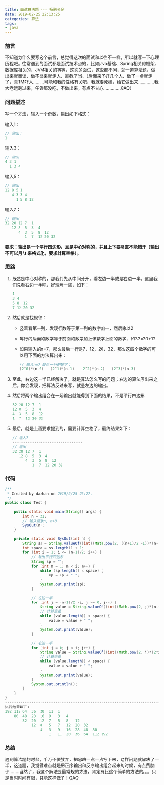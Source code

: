 ```yaml
---
title: 面试算法题 --- 畅融金服
date: 2019-02-25 22:13:25
categories: 算法
tags:
- java
---
```


### 前言

不知道为什么要写这个前言，总觉得这次的面试和以往不一样，所以就写一下心理历程吧。往常遇到的面试都是面试技术点的，比如java基础、Spring相关的框架、数据库相关的、JVM相关的等等，这次的面试，这些都不问，就一道算法题，做出来就面谈，做不出来就走人，直截了当。（后面来了好几个人，做了一会就走了，真TM吓人.........可能和我的性格有关吧，我就要死磕，给它做出来.............我大老远跑过来，午饭都没吃，不做出来，有点不甘心..............QAQ）

### 问题描述

写一个方法，输入一个奇数，输出如下格式：

输入1：

```java
// 输出：
1
```

输入3：

```java
// 输出
4 3 1
  1 3 4  
```

输入5：

```java
// 输出
12 8 5 1
   4 3 3 4
     1 5 8 12
```

输入7：

```java
// 输出
32 20 12 7  1
   12 8  5  3  4
      4  3  5  8  12
         1  7  12 20 32
```

**要求：输出是一个平行四边形，且是中心对称的，并且上下要竖直不能错开（输出不可以用 \t 来格式化，要求计算空格）。**
<!--more-->
### 思路

1. 既然是中心对称的，那我们先从中间分开，看左边一半或是右边一半，这里我们先看右边一半吧，好理解一些，如下：

   ```java
   1
   3 4
   5 8  12
   7 12 20 32
   ```

2. 然后就是找规律：

   - 竖着看第一列，发现行数等于第一列的数字加一，然后除以2

   - 每行的后面的数字等于前面的数字加上该数字上面的数字，如32=20+12

   - 如果输入的n=7，那么最后一行是7，12，20，32，那么这四个数字的可以用下面的方法算出来：

     ```java
     // 输入n=7,最后一行的数字：
     (2^0)*(n-0)   (2^1)*(n-1)   (2^2)*(n-2)   (2^3)*(n-3)
     ```

3. 至此，右边这一半已经解决了，就是算法怎么写的问题；右边的算法写出来之后，你会发现，把算法反过来写，就是左边的输出。

4. 然后将两个输出组合在一起输出就能得到下面的结果，不是平行四边形

   ```java
   32 20 12 7  1
   12 8  5  3  4
   4  3  5  8  12
   1  7  12 20 32
   ```

5. 最后，就是上面要求提到的，需要计算空格了，最终结果如下：

   ```java
   // 输入7
   --------------------------------
   // 输出
   32 20 12 7  1
      12 8  5  3  4
         4  3  5  8  12
            1  7  12 20 32
   ```

### 代码

```java
/**
 * Created by dazhan on 2019/2/25 22:27.
 */
public class Test {

    public static void main(String[] args) {
        int n = 21;
        // 输入奇数n, n>0
        SysOut(n);
    }

    private static void SysOut(int n) {
        String ss = String.valueOf((int)(Math.pow(2, ((n+1)/2 -1))*(n-((n+1)/2)+1)));
        int space = ss.length() + 1;
        for (int i = 1; i <= (n+1)/2; i++) {
            // 输出平行四边形
            String sp = "";
            for (int m = 1; m < i; m++) {
                while (sp.length() < space) {
                    sp = sp + " ";
                }
                System.out.print(sp);
            }

            // 左边一半
            for (int j = (n+1)/2 -i; j >= 0; j--) {
                String value = String.valueOf((int)(Math.pow(2, j)*(n-(2*i) -j +2)));
                // 计算空格
                while (value.length() < space) {
                    value = value + " ";
                }
                System.out.print(value);
            }

            // 右边一半
            for (int j = 0; j < i; j++) {
                String value = String.valueOf((int)(Math.pow(2, j)*(2*i -1 -j)));
                // 计算空格
                while (value.length() < space) {
                    value = value + " ";
                }
                System.out.print(value);
            }
            System.out.println();
        }
    }
}
---------------------------------------------------------------------------------------
执行结果如下：
192 112 64  36  20  11  1   
    80  48  28  16  9   3   4   
        32  20  12  7   5   8   12  
            12  8   5   7   12  20  32  
                4   3   9   16  28  48  80  
                    1   11  20  36  64  112 192
```

### 总结

遇到算法题的时候，千万不要放弃，把思路一点一点写下来，这样问题就解决了一半，这道题，我觉得难点就是把正序输出和反序输出组合起来的时候，有点费脑子........当然了，我这个解法是最常规的方法，肯定有比这个简单的方法的。。。只是当时时间有限，只能这样做了！QAQ







